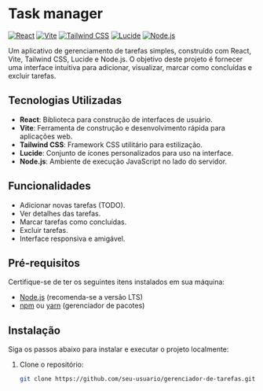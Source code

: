 # Task manager

[![React](https://img.shields.io/badge/-React-61DAFB?style=flat-square&logo=react&logoColor=white)](https://reactjs.org/)
[![Vite](https://img.shields.io/badge/-Vite-643CFF?style=flat-square&logo=vite&logoColor=white)](https://vitejs.dev/)
[![Tailwind CSS](https://img.shields.io/badge/-Tailwind%20CSS-06B6D4?style=flat-square&logo=tailwindcss&logoColor=white)](https://tailwindcss.com/)
[![Lucide](https://img.shields.io/badge/-Lucide-4A4A4A?style=flat-square&logo=lucide&logoColor=white)](https://lucide.dev/)
[![Node.js](https://img.shields.io/badge/-Node.js-8CC84B?style=flat-square&logo=node.js&logoColor=white)](https://nodejs.org/)

Um aplicativo de gerenciamento de tarefas simples, construído com React, Vite, Tailwind CSS, Lucide e Node.js. O objetivo deste projeto é fornecer uma interface intuitiva para adicionar, visualizar, marcar como concluídas e excluir tarefas.

## Tecnologias Utilizadas

- **React**: Biblioteca para construção de interfaces de usuário.
- **Vite**: Ferramenta de construção e desenvolvimento rápida para aplicações web.
- **Tailwind CSS**: Framework CSS utilitário para estilização.
- **Lucide**: Conjunto de ícones personalizados para uso na interface.
- **Node.js**: Ambiente de execução JavaScript no lado do servidor.

## Funcionalidades

- Adicionar novas tarefas (TODO).
- Ver detalhes das tarefas.
- Marcar tarefas como concluídas.
- Excluir tarefas.
- Interface responsiva e amigável.

## Pré-requisitos

Certifique-se de ter os seguintes itens instalados em sua máquina:

- [Node.js](https://nodejs.org/) (recomenda-se a versão LTS)
- [npm](https://www.npmjs.com/) ou [yarn](https://yarnpkg.com/) (gerenciador de pacotes)

## Instalação

Siga os passos abaixo para instalar e executar o projeto localmente:

1. Clone o repositório:

   ```bash
   git clone https://github.com/seu-usuario/gerenciador-de-tarefas.git
   ```
